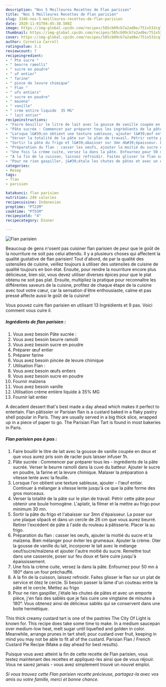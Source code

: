 ```yaml
---
description: "Nos 5 Meilleures Recettes de Flan parisien"
title: "Nos 5 Meilleures Recettes de Flan parisien"
slug: 3346-nos-5-meilleures-recettes-de-flan-parisien
date: 2020-11-01T04:45:38.508Z
image: https://img-global.cpcdn.com/recipes/585cb09cb7a2ad8e/751x532cq70/flan-parisien-photo-principale-de-la-recette.jpg
thumbnail: https://img-global.cpcdn.com/recipes/585cb09cb7a2ad8e/751x532cq70/flan-parisien-photo-principale-de-la-recette.jpg
cover: https://img-global.cpcdn.com/recipes/585cb09cb7a2ad8e/751x532cq70/flan-parisien-photo-principale-de-la-recette.jpg
author: Cornelia Carroll
ratingvalue: 3.1
reviewcount: 7
recipeingredient:
- " Pte sucre "
- " beurre ramolli"
- " sucre en poudre"
- " uf entier"
- " farine"
- " pince de levure chimique"
- " Flan "
- " ufs entiers"
- " sucre en poudre"
- " mazena"
- " vanille"
- " crme entire liquide  35 MG"
- " lait entier"
recipeinstructions:
- "Faire bouillir le litre de lait avec la gousse de vanille coupée en deux et que vous aurez pris soin de racler puis laisser infuser 1h."
- "Pâte sucrée : Commencer par préparer tous les ingrédients de la pâte sucrée. Verser le beurre ramolli dans la cuve du batteur. Ajouter le sucre en poudre, la farine et la levure chimique. Malaxer la préparation à vitesse lente avec la feuille."
- "Lorsque l&#39;on obtient une texture sableuse, ajouter l&#39;œuf entier. Continuer à mélanger à vitesse lente jusqu&#39;à ce que la pâte forme des gros morceaux."
- "Verser la totalité de la pâte sur le plan de travail. Pétrir cette pâte pour obtenir une boule homogène. L&#39;aplatir, la filmer et la mettre au frigo pour minimum 30 mn."
- "Sortir la pâte du frigo et l&#39;abaisser sur 3mn d&#39;épaisseur. La poser sur une plaque silpack et dans un cercle de 26 cm que vous aurez beurré. Retirer l&#39;excédent de pâte à l&#39;aide du rouleau à pâtisserie. Placer la au frigo."
- "Préparation du flan : casser les oeufs, ajouter la moitié du sucre et la maïzena. Bien mélanger pour éviter les grumeaux. Ajouter la crème. Oter la gousse de vanille du lait, incorporer le lait avec le mélange oeuf/sucre/maïzena et ajouter l&#39;autre moitié du sucre. Remettre tout dans une casserole, poser sur feu doux et faire cuire jusqu&#39;à épaississement."
- "Une fois la crème cuite, versez la dans la pâte. Enfournez pour 50 mn à 180° dans un four préchauffé."
- "A la fin de la cuisson, laissez refroidir. Faites glisser le flan sur un plat de service et ôtez le cercle. Si besoin passer la lame d&#39;un couteau entre la pâte et le cercle. Mettez au frigo"
- "Pour ne rien gaspiller, j&#39;étale les chutes de pâtes et avec un emporte pièce, j&#39;en fais des sablés que je fais cuire une vingtaine de minutes à 180°. Vous obtenez ainsi de délicieux sablés qui se conservent dans une boite hermétique."
categories:
- Resep
tags:
- flan
- parisien

katakunci: flan parisien 
nutrition: 249 calories
recipecuisine: Indonesian
preptime: "PT22M"
cooktime: "PT55M"
recipeyield: "4"
recipecategory: Dinner

---
```



![Flan parisien](https://img-global.cpcdn.com/recipes/585cb09cb7a2ad8e/751x532cq70/flan-parisien-photo-principale-de-la-recette.jpg)

Beaucoup de gens n'osent pas cuisiner flan parisien de peur que le goût de la nourriture ne soit pas celui attendu. Il y a plusieurs choses qui affectent la qualité gustative de flan parisien! Tout d'abord, de par la qualité des ustensiles de cuisine, veillez toujours à utiliser des ustensiles de cuisine de qualité toujours en bon état. Ensuite, pour rendre la nourriture encore plus délicieuse, bien sûr, vous devez utiliser diverses épices pour que le plat obtenu ne soit pas plat. Ensuite, multipliez la pratique pour reconnaître les différentes saveurs de la cuisine, profitez de chaque étape de la cuisine avec tout votre cœur, car la sensation d'être enthousiaste, calme et pas pressé affecte aussi le goût de la cuisine!

<!--inarticleads1-->

Vous pouvez cuire flan parisien en utilisant 13 Ingrédients et 9 pas. Voici comment vous cuire il.

##### Ingrédients de flan parisien :

1. Vous avez besoin  Pâte sucrée :
1. Vous avez besoin  beurre ramolli
1. Vous avez besoin  sucre en poudre
1. Préparer  œuf entier
1. Préparer  farine
1. Vous avez besoin  pincée de levure chimique
1. Utilisation  Flan :
1. Vous avez besoin  œufs entiers
1. Vous avez besoin  sucre en poudre
1. Fournir  maïzena
1. Vous avez besoin  vanille
1. Utilisation  crème entière liquide à 35% MG
1. Fournir  lait entier


A decadent dessert that&#39;s best made a day ahead which makes it perfect to entertain. Flan pâtissier or Parisian flan is a custard baked in a flaky pastry shell popular in Paris. They are usually served in a big thick slice, wrapped up in a piece of paper to go. The Parisian Flan Tart is found in most bakeries in Paris. 

<!--inarticleads2-->

##### Flan parisien pas à pas :

1. Faire bouillir le litre de lait avec la gousse de vanille coupée en deux et que vous aurez pris soin de racler puis laisser infuser 1h.
1. Pâte sucrée : Commencer par préparer tous les - ingrédients de la pâte sucrée. Verser le beurre ramolli dans la cuve du batteur. Ajouter le sucre en poudre, la farine et la levure chimique. Malaxer la préparation à vitesse lente avec la feuille.
1. Lorsque l&#39;on obtient une texture sableuse, ajouter - l&#39;œuf entier. Continuer à mélanger à vitesse lente jusqu&#39;à ce que la pâte forme des gros morceaux.
1. Verser la totalité de la pâte sur le plan de travail. Pétrir cette pâte pour obtenir une boule homogène. L&#39;aplatir, la filmer et la mettre au frigo pour minimum 30 mn.
1. Sortir la pâte du frigo et l&#39;abaisser sur 3mn d&#39;épaisseur. La poser sur une plaque silpack et dans un cercle de 26 cm que vous aurez beurré. Retirer l&#39;excédent de pâte à l&#39;aide du rouleau à pâtisserie. Placer la au frigo.
1. Préparation du flan : casser les oeufs, ajouter la moitié du sucre et la maïzena. Bien mélanger pour éviter les grumeaux. Ajouter la crème. Oter la gousse de vanille du lait, incorporer le lait avec le mélange oeuf/sucre/maïzena et ajouter l&#39;autre moitié du sucre. Remettre tout dans une casserole, poser sur feu doux et faire cuire jusqu&#39;à épaississement.
1. Une fois la crème cuite, versez la dans la pâte. Enfournez pour 50 mn à 180° dans un four préchauffé.
1. A la fin de la cuisson, laissez refroidir. Faites glisser le flan sur un plat de service et ôtez le cercle. Si besoin passer la lame d&#39;un couteau entre la pâte et le cercle. Mettez au frigo
1. Pour ne rien gaspiller, j&#39;étale les chutes de pâtes et avec un emporte pièce, j&#39;en fais des sablés que je fais cuire une vingtaine de minutes à 180°. Vous obtenez ainsi de délicieux sablés qui se conservent dans une boite hermétique.


This thick creamy custard tart is one of the pastries The City Of Light is known for. This recipe does take some time to make. In a medium saucepan over medium-low heat, melt sugar until liquefied and golden in color. Meanwhile, arrange prunes in tart shell; pour custard over fruit, keeping in mind you may not be able to fit all of the custard. Parisian Flan / French Custard Pie Recipe (Make a day ahead for best results). 

<!--inarticleads1-->

<p>
Puisque vous avez atteint la fin de cette recette de Flan parisien, vous testez maintenant des recettes et appliquez-les ainsi que de vous réjouir. Vous ne savez jamais - vous avez simplement trouvé un nouvel emploi.
</p>

<p>
<i>Si vous trouvez cette Flan parisien recette précieuse, partagez-la avec vos amis ou votre famille, merci et bonne chance.</i>
</p>
